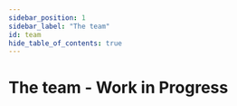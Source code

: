 ```yaml
---
sidebar_position: 1
sidebar_label: "The team"
id: team
hide_table_of_contents: true
---
```


# The team - Work in Progress
